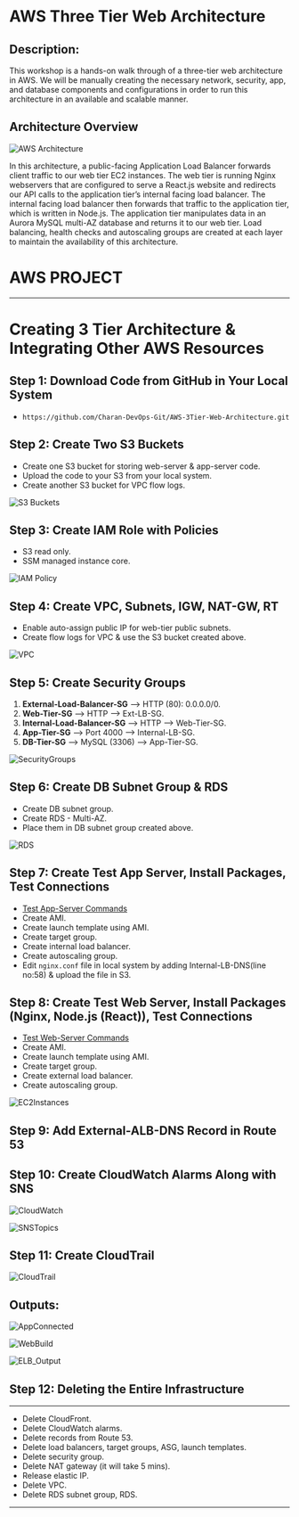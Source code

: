 # AWS Three Tier Web Architecture

## Description: 
This workshop is a hands-on walk through of a three-tier web architecture in AWS. We will be manually creating the necessary network, security, app, and database components and configurations in order to run this architecture in an available and scalable manner.

## Architecture Overview
![AWS Architecture](images/Architecture.png)

In this architecture, a public-facing Application Load Balancer forwards client traffic to our web tier EC2 instances. The web tier is running Nginx webservers that are configured to serve a React.js website and redirects our API calls to the application tier’s internal facing load balancer. The internal facing load balancer then forwards that traffic to the application tier, which is written in Node.js. The application tier manipulates data in an Aurora MySQL multi-AZ database and returns it to our web tier. Load balancing, health checks and autoscaling groups are created at each layer to maintain the availability of this architecture.

# AWS PROJECT
---

# Creating 3 Tier Architecture & Integrating Other AWS Resources

## Step 1: Download Code from GitHub in Your Local System

- `https://github.com/Charan-DevOps-Git/AWS-3Tier-Web-Architecture.git`

## Step 2: Create Two S3 Buckets
- Create one S3 bucket for storing web-server & app-server code.
- Upload the code to your S3 from your local system.
- Create another S3 bucket for VPC flow logs.

![S3 Buckets](images/S3buckets.jpg)

## Step 3: Create IAM Role with Policies
- S3 read only.
- SSM managed instance core.

![IAM Policy](images/IAM_Role.jpg)

## Step 4: Create VPC, Subnets, IGW, NAT-GW, RT
- Enable auto-assign public IP for web-tier public subnets.
- Create flow logs for VPC & use the S3 bucket created above.

![VPC](images/VPC_arch.jpg)

## Step 5: Create Security Groups
1. **External-Load-Balancer-SG** --> HTTP (80): 0.0.0.0/0.
2. **Web-Tier-SG** --> HTTP --> Ext-LB-SG.
3. **Internal-Load-Balancer-SG** --> HTTP --> Web-Tier-SG.
4. **App-Tier-SG** --> Port 4000 --> Internal-LB-SG.
5. **DB-Tier-SG** --> MySQL (3306) --> App-Tier-SG.

![SecurityGroups](images/ec2-sg.jpg)

## Step 6: Create DB Subnet Group & RDS
- Create DB subnet group.
- Create RDS - Multi-AZ.
- Place them in DB subnet group created above.

![RDS](images/RDS.jpg)

## Step 7: Create Test App Server, Install Packages, Test Connections
- [Test App-Server Commands](https://github.com/Charan-DevOps-Git/AWS-3Tier-Web-Architecture/blob/main/app-server-commands.md)
- Create AMI.
- Create launch template using AMI.
- Create target group.
- Create internal load balancer.
- Create autoscaling group.
- Edit `nginx.conf` file in local system by adding Internal-LB-DNS(line no:58) & upload the file in S3.

## Step 8: Create Test Web Server, Install Packages (Nginx, Node.js (React)), Test Connections
- [Test Web-Server Commands](https://github.com/Charan-DevOps-Git/AWS-3Tier-Web-Architecture/blob/main/web-server-commands.md)
- Create AMI.
- Create launch template using AMI.
- Create target group.
- Create external load balancer.
- Create autoscaling group.

![EC2Instances](images/EC2-Instances.jpg)

## Step 9: Add External-ALB-DNS Record in Route 53

## Step 10: Create CloudWatch Alarms Along with SNS

![CloudWatch](images/CloudWatch_alarms.jpg)

![SNSTopics](images/SNSTopics.jpg)

## Step 11: Create CloudTrail

![CloudTrail](images/CloudTrail_logs.jpg)

## Outputs:

![AppConnected](images/appConnected.jpg)

![WebBuild](images/web-server-buid-success.jpg)

![ELB_Output](images/external-lb-app-output.jpg)

## Step 12: Deleting the Entire Infrastructure
---
- Delete CloudFront.
- Delete CloudWatch alarms.
- Delete records from Route 53.
- Delete load balancers, target groups, ASG, launch templates.
- Delete security group.
- Delete NAT gateway (it will take 5 mins).
- Release elastic IP.
- Delete VPC.
- Delete RDS subnet group, RDS.
---

